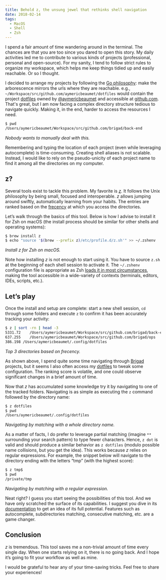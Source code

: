 ```yaml
---
title: Behold z, the unsung jewel that rethinks shell navigation
date: 2018-02-14
tags:
  - MacOS
  - Shell
  - Zsh
---
```


I spend a fair amount of time wandering around in the terminal. The chances
are that you are too since you dared to open this story. My daily activities
led me to contribute to various kinds of projects (professional, personal and
open-source). For my sanity, I tend to follow strict rules to organize my
workspace, which helps me keep things tidied up and easily reachable. Or so I
thought.

I decided to arrange my projects by following the [Go
philosophy](https://golang.org/doc/code.html#Workspaces): make the
arborescence mirrors the urls where they are reachable. e.g.,
`~/Workspace/src/github.com/aymericbeaumet/dotfiles` would contain the
project [dotfiles](https://github.com/aymericbeaumet/dotfiles) owned by
[@aymericbeaumet](https://github.com/aymericbeaumet) and accessible at
[github.com](https://github.com). That's great, but I am now facing a complex
directory structure tedious to navigate quickly. Making it, in the end,
harder to access the resources I need.

```bash
$ pwd
/Users/aymericbeaumet/Workspace/src/github.com/brigad/back-end
```

_Nobody wants to manually deal with this._

Remembering and typing the location of each project (even while leveraging
autocomplete) is time-consuming. Creating shell aliases is not scalable.
Instead, I would like to rely on the pseudo-unicity of each project name to
find it among all the directories on my computer.

## z?

Several tools exist to tackle this problem. My favorite is
[_z_](https://github.com/rupa/z). It follows the Unix philosophy by being
small, focused and interoperable. _z_ allows jumping around swiftly,
automatically learning from your habits. The entries are ranked based on the
[frecency](https://en.wikipedia.org/wiki/Frecency) at which you access the
directories.

Let’s walk through the basics of this tool. Below is how I advise to install
it for Zsh on macOS (the install process should be similar for other shells
and operating systems):

```bash
$ brew install z
$ echo "source '$(brew --prefix z)/etc/profile.d/z.sh'" >> ~/.zshenv
```

_Install z for Zsh on macOS._

Note how installing _z_ is not enough to start using it. You have to source
`z.sh` at the beginning of each shell session to activate it. The `~/.zshenv`
configuration file is appropriate as Zsh [loads it in most
circumstances](http://zsh.sourceforge.net/Intro/intro_3.html), making the
tool accessible in a wide-variety of contexts (terminals, editors, IDEs,
scripts, etc.).

## Let’s play

Once the install and setup are complete: start a new shell session, `cd`
through some folders and execute `z` to confirm it has been accurately
tracking your activity:

```bash
$ z | sort -rn | head -3
5331.72    /Users/aymericbeaumet/Workspace/src/github.com/brigad/back-end
637.255    /Users/aymericbeaumet/Workspace/src/github.com/brigad/ops
386.198 /Users/aymericbeaumet/.config/dotfiles
```

_Top 3 directories based on frecency._

As shown above, I spend quite some time navigating through
[Brigad](https://github.com/brigad) projects, but it seems I also often
access my [dotfiles](https://github.com/aymericbeaumet/dotfiles) to tweak
some configuration. The ranking score is volatile, and one could observe
significant changes in a brief amount of time.

Now that _z_ has accumulated some knowledge try it by navigating to one of
the tracked folders. Navigating is as simple as executing the `z` command
followed by the directory name:

```bash
$ z dotfiles
$ pwd
/Users/aymericbeaumet/.config/dotfiles
```

_Navigating by matching with a whole directory name._

As a matter of facts, I do prefer to leverage partial matching (imagine `**`
surrounding your search pattern) to type fewer characters. Hence, `z dot` is
valid and should produce a similar behavior as `z dotfiles` (modulo possible
name collisions, but you get the idea). This works because _z_ relies on
regular expressions. For example, the snippet below will navigate to the
directory ending with the letters “tmp” (with the highest score):

```bash
$ z tmp$
$ pwd
/private/tmp
```

_Navigating by matching with a regular expression._

Neat right? I guess you start seeing the possibilities of this tool. And we
have only scratched the surface of its capabilities. I suggest you dive in
its [documentation](https://github.com/rupa/z/blob/master/README) to get an
idea of its full potential. Features such as autocomplete, subdirectories
matching, consecutive matching, etc. are a game changer.

## Conclusion

_z_ is tremendous. This tool saves me a non-trivial amount of time every
single day. When one starts relying on it, there is no going back. And I hope
it’s going to fit your workflow as well as mine.

I would be grateful to hear any of your time-saving tricks. Feel free to
share your experiences!
